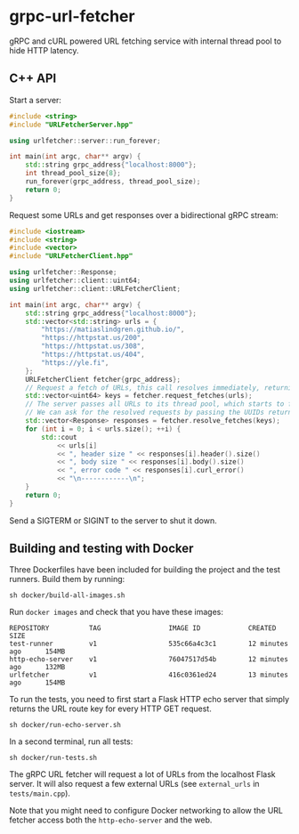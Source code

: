 # grpc-url-fetcher

gRPC and cURL powered URL fetching service with internal thread pool to hide HTTP latency.

## C++ API

Start a server:
```c++
#include <string>
#include "URLFetcherServer.hpp"

using urlfetcher::server::run_forever;

int main(int argc, char** argv) {
    std::string grpc_address{"localhost:8000"};
    int thread_pool_size{8};
    run_forever(grpc_address, thread_pool_size);
    return 0;
}
```

Request some URLs and get responses over a bidirectional gRPC stream:
```c++
#include <iostream>
#include <string>
#include <vector>
#include "URLFetcherClient.hpp"

using urlfetcher::Response;
using urlfetcher::client::uint64;
using urlfetcher::client::URLFetcherClient;

int main(int argc, char** argv) {
    std::string grpc_address{"localhost:8000"};
    std::vector<std::string> urls = {
        "https://matiaslindgren.github.io/",
        "https://httpstat.us/200",
        "https://httpstat.us/308",
        "https://httpstat.us/404",
        "https://yle.fi",
    };
    URLFetcherClient fetcher{grpc_address};
    // Request a fetch of URLs, this call resolves immediately, returning a list of keys
    std::vector<uint64> keys = fetcher.request_fetches(urls);
    // The server passes all URLs to its thread pool, which starts to fetch them with cURL
    // We can ask for the resolved requests by passing the UUIDs returned by the server
    std::vector<Response> responses = fetcher.resolve_fetches(keys);
    for (int i = 0; i < urls.size(); ++i) {
        std::cout
            << urls[i]
            << ", header size " << responses[i].header().size()
            << ", body size " << responses[i].body().size()
            << ", error code " << responses[i].curl_error()
            << "\n------------\n";
    }
    return 0;
}
```

Send a SIGTERM or SIGINT to the server to shut it down.


## Building and testing with Docker

Three Dockerfiles have been included for building the project and the test runners.
Build them by running:
```
sh docker/build-all-images.sh
```
Run `docker images` and check that you have these images:
```
REPOSITORY          TAG                 IMAGE ID            CREATED             SIZE
test-runner         v1                  535c66a4c3c1        12 minutes ago      154MB
http-echo-server    v1                  76047517d54b        12 minutes ago      132MB
urlfetcher          v1                  416c0361ed24        13 minutes ago      154MB
```
To run the tests, you need to first start a Flask HTTP echo server that simply returns the URL route key for every HTTP GET request.
```
sh docker/run-echo-server.sh
```
In a second terminal, run all tests:
```
sh docker/run-tests.sh
```
The gRPC URL fetcher will request a lot of URLs from the localhost Flask server.
It will also request a few external URLs (see `external_urls` in `tests/main.cpp`).

Note that you might need to configure Docker networking to allow the URL fetcher access both the `http-echo-server` and the web.
